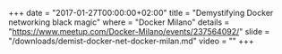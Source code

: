 +++
date        = "2017-01-27T00:00:00+02:00"
title       = "Demystifying Docker networking black magic"
where       = "Docker Milano"
details     = "https://www.meetup.com/Docker-Milano/events/237564092/"
slide       = "/downloads/demist-docker-net-docker-milan.md"
video       = ""
+++
